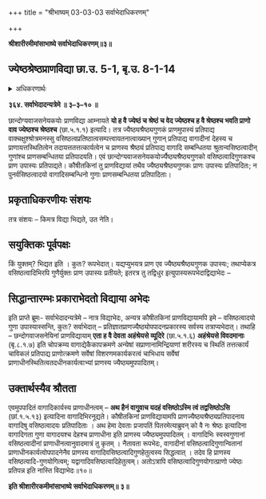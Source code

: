 +++
title = "श्रीभाष्यम् 03-03-03 सर्वाभेदाधिकरणम्"

+++


**श्रीशारीरमीमांसाभाष्ये सर्वाभेदाधिकरणम्॥३॥**

## ज्येष्ठश्रेष्ठप्राणविद्या छा.उ. 5-1, बृ.उ. 8-1-14

<details><summary>अधिकरणार्थः</summary>

कौषीतकिप्राणविद्याया छान्दोग्य-वाजसनेयगतप्राणविद्ययोः न नानात्वम्, प्रकारभेदात्
</details>

**३६४. सर्वाभेदादन्यत्रेमे ॥ ३–३–१० ॥**

छान्दोग्यवाजसनेयकयोः प्राणविद्या आम्नायते **यो ह वै ज्येष्ठं च श्रेष्ठं च वेद ज्येष्ठश्च ह वै श्रेष्ठश्च भवति प्राणो वाव ज्येष्ठश्च श्रेष्ठश्च** (छा.५.१.१) इत्यादि। तत्र ज्यैष्ठ्यश्रैष्ठ्यगुणकं प्राणमुपास्यं प्रतिपाद्य वाक्चक्षुश्श्रोत्रमनस्सु वसिष्ठत्वप्रतिष्ठात्वसम्पत्त्वायतनात्वाख्यान् गुणान् प्रतिपाद्य वागादीनां देहस्य च प्राणायत्तस्थितित्वेन तदायत्ततत्तत्कार्यत्वेन च प्राणस्य श्रैष्ठ्यं प्रतिपाद्य वागादि सम्बन्धितया श्रुतान्वसिष्ठत्वादीन् गुणांश्च प्राणसम्बन्धितया प्रतिपादयति। एवं छान्दोग्यवाजसनेयकयोर्ज्यैष्ठ्यश्रैष्ठ्यगुणको वसिष्ठत्वादिगुणकश्च प्राण उपास्यः प्रतिपाद्यते। कौषीतकिनां तु प्राणविद्यायां तथैव ज्यैष्ठ्यश्रैष्ठ्यगुणकः प्राणः उपास्यः प्रतिपादितः; न पुनर्वसिष्ठत्वादयो वागादिसम्बन्धिनो गुणाः प्राणसम्बन्धितया प्रतिपादिताः।

## प्रकृताधिकरणीयः संशयः

तत्र संशयः – किमत्र विद्या भिद्यते, उत नेति।

## सयुक्तिकः पूर्वपक्षः

किं युक्तम्? भिद्यत इति । कुतः? रूपभेदात्। यद्यप्युभयत्र प्राण एव ज्यैष्ठ्यश्रैष्ठ्यगुणक उपास्यः; तथाप्येकत्र वसिष्ठत्वादिभिरपि गुणैर्युक्तः प्राण उपास्यः प्रतीयते; इतरत्र तु तद्विधुर इत्युपास्यरूपभेदाद्विद्याभेदः –

## सिद्धान्तारम्भः प्रकाराभेदतो विद्याया अभेदः

इति प्राप्ते ब्रूमः- सर्वाभेदादन्यत्रेमे – नात्र विद्याभेदः, अन्यत्र कौषीतकिनां प्राणविद्यायामपि इमे – वसिष्ठत्वादयो गुणा उपास्यास्सन्ति, कुतः? सर्वाभेदात् – प्रतिज्ञातप्राणज्यैष्ठ्योपपादनप्रकारस्य सर्वस्य तत्राप्यभेदात्। तथाहि – छन्दोगवाजसनेयिनां प्राणविद्यायाम् **एता ह वै देवता अहंश्रेयसे व्यूदिरे** (छा.५.१.६) **अहंश्रेयसे विवदमानाः** (बृ.८.१.७) इति चोपक्रम्य वागाद्येकैकापक्रमणे अन्येषां सप्राणानामिन्द्रियाणां शरीरस्य च स्थितिं तत्तत्कार्यं चाविकलं प्रतिपाद्य प्राणोत्क्रमणे सर्वेषां विशरणमकार्यकरत्वं चाभिधाय सर्वेषां प्राणाधीनस्थितित्वतदधीनकार्यत्वाभ्यां प्राणस्य ज्यैष्ठ्यमुपपादितम्।

## उक्तार्थस्यैव श्रौतता

एवमुपपादितं वागादिकार्यस्य प्राणाधीनत्वम् – **अथ हैनं वागुवाच यदहं वसिष्ठोऽस्मि त्वं तद्वसिष्ठोऽसि** (छां.१.५.१३) इत्यादिना वागादिभिरनूद्यते। कौषीतकिनां प्राणविद्यायामपि प्राणज्यैष्ठ्यश्रैष्ठ्यप्रतिपादनाय वागादिषु वसिष्ठत्वादयः प्रतिपादिताः । अथ हेमा देवताः प्रजापतिं पितरमेत्याब्रुवन् को वै नः श्रेष्ठः इत्यादिना वागादिगता गुणा वागादयश्च देहश्च प्राणाधीना इति प्राणस्य ज्यैष्ठ्यमुपपादितम् । वागादिभिः स्वस्वगुणानां वसिष्ठत्वादीनां प्राणाधीनत्वानुवादमात्रं तु कृतम् । नैतावता रूपभेदः, वागादीनां वसिष्ठत्वादिगुणान्वितानां प्राणाधीनकार्यत्वोपपादनेनैव प्राणस्य वागादिवसिष्ठत्वादिगुणहेतुत्वस्य सिद्धत्वात् । तदेव हि प्राणस्य वसिष्ठत्वादि-गुणयोगित्वम्; यद्वागादिवसिष्ठत्वादिहेतुत्वम्। अतोऽत्रापि वसिष्ठत्वादिगुणयोगात्प्राणो ज्येष्ठः प्रतिपन्न इति नास्ति विद्याभेदः॥१०॥

**इति श्रीशारीरकमीमांसाभाष्ये सर्वाभेदाधिकरणम्॥ ३॥**


